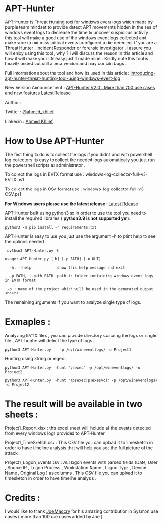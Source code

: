# APT-Hunter
APT-Hunter is Threat Hunting tool for windows event logs which made by purple team mindset to provide detect APT movements hidden in the sea of windows event logs to decrease the time to uncover suspicious activity . this tool will make a good use of the windows event logs collected and make sure to not miss critical events configured to be detected. If you are a Threat Hunter , Incident Responder or forensic investigator , i assure you will enjoy using this tool , why ? i will discuss the reason in this article and how it will make your life easy just it made mine . Kindly note this tool is heavily tested but still a beta version and may contain bugs .

Full information about the tool and how its used in this article : [introducing-apt-hunter-threat-hunting-tool-using-windows-event-log](https://shells.systems/introducing-apt-hunter-threat-hunting-tool-via-windows-event-log/)

New Version Announcement : [APT-Hunter V2.0 : More than 200 use cases and new features](https://shells.systems/apt-hunter-v2-0-more-than-200-use-cases-and-new-features/)
[Latest Release](https://github.com/ahmedkhlief/APT-Hunter/releases/tag/V2.0-Beta)

Author :

Twitter : [@ahmed_khlief](https://twitter.com/ahmed_khlief)

Linkedin : [Ahmed Khlief](https://www.linkedin.com/in/ahmed-khlief-499321a7)

# How to Use APT-Hunter

The first thing to do is to collect the logs if you didn’t and with powershell log collectors its easy to collect the needed logs automatically you just run the powershell scripts as administrator .

To collect the logs in EVTX format use :
windows-log-collector-full-v3-EVTX.ps1

To collect the logs in CSV format use :
windows-log-collector-full-v3-CSV.ps1

**For Windows users please use the latest release :** [Latest Release](https://github.com/ahmedkhlief/APT-Hunter/releases)

APT-Hunter built using python3 so in order to use the tool you need to install the required libraries ( **python3.9 is not supported yet**).

`python3 -m pip install -r requirements.txt`

APT-Hunter is easy to use you just use the argument -h to print help to see the options needed .

` python3 APT-Hunter.py -h`

`usage: APT-Hunter.py [-h] [-p PATH] [-o OUT] `

`  -h, --help            show this help message and exit`

`  -p PATH, --path PATH  path to folder containing windows event logs in EVTX format`

` -o : name of the project which will be used in the generated output sheets`



The remaining arguments if you want to analyze single type of logs.

# Exmaples :

Analyzing EVTX files , you can provide directory containg the logs or single file , APT hunter will detect the type of logs .

`python3 APT-Hunter.py    -p /opt/wineventlogs/ -o Project1`

Hunting using String or regex :

`python3 APT-Hunter.py  -hunt "psexec" -p /opt/wineventlogs/ -o Project2`

`python3 APT-Hunter.py  -hunt "(psexec|psexesvc)" -p /opt/wineventlogs/ -o Project2`

# The result will be available in two sheets :

Project1_Report.xlsx : this excel sheet will include all the events detected from every windows logs provided to APT-Hunter

Project1_TimeSketch.csv : This CSV file you can upload it to timesketch in order to have timeline analysis that will help you see the full picture of the attack .

Project1_Logon_Events.csv : ALl logon events with parsed fields (Date, User , Source IP , Logon Process , Workstation Name , Logon Type , Device Name , Original Log ) as columns . This CSV file you can upload it to timesketch in order to have timeline analysis .

# Credits :

I would like to thank [Joe Maccry](https://www.linkedin.com/in/joemccray/) for his amazing contribution in Sysmon use cases ( more than 100 use cases added by Joe )
